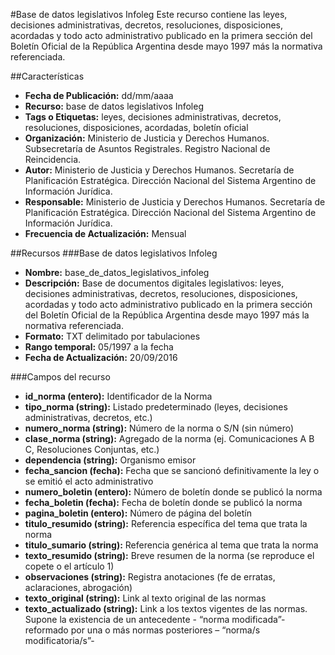 #Base de datos legislativos Infoleg
Este recurso contiene las leyes, decisiones administrativas, decretos, resoluciones, disposiciones, acordadas y todo acto administrativo publicado en la primera sección del Boletín Oficial de la República Argentina desde mayo 1997 más la normativa referenciada.

##Características
- **Fecha de Publicación:** dd/mm/aaaa
- **Recurso:** base de datos legislativos Infoleg
- **Tags o Etiquetas:** leyes, decisiones administrativas, decretos, resoluciones, disposiciones, acordadas, boletín oficial
- **Organización:** Ministerio de Justicia y Derechos Humanos. Subsecretaría de Asuntos Registrales. Registro Nacional de Reincidencia.
- **Autor:** Ministerio de Justicia y Derechos Humanos. Secretaría de Planificación Estratégica. Dirección Nacional del Sistema Argentino de Información Jurídica.
- **Responsable:** Ministerio de Justicia y Derechos Humanos. Secretaría de Planificación Estratégica. Dirección Nacional del Sistema Argentino de Información Jurídica.
- **Frecuencia de Actualización:** Mensual

##Recursos
###Base de datos legislativos Infoleg
- **Nombre:** base_de_datos_legislativos_infoleg
- **Descripción:** Base de documentos digitales legislativos: leyes, decisiones administrativas, decretos, resoluciones, disposiciones, acordadas y todo acto administrativo publicado en la primera sección del Boletín Oficial de la República Argentina desde mayo 1997 más la normativa referenciada.
- **Formato:** TXT delimitado por tabulaciones
- **Rango temporal:** 05/1997 a la fecha
- **Fecha de Actualización:** 20/09/2016

###Campos del recurso
-	**id_norma (entero):** Identificador de la Norma
-	**tipo_norma (string):** Listado predeterminado (leyes, decisiones administrativas, decretos, etc.)
-	**numero_norma (string):** Número de la norma o S/N (sin número)
-	**clase_norma (string):** Agregado de la norma (ej. Comunicaciones A B C, Resoluciones Conjuntas, etc.)
-	**dependencia (string):** Organismo emisor
-	**fecha_sancion (fecha):** Fecha que se sancionó definitivamente la ley o se emitió el acto administrativo
-	**numero_boletin (entero):** Número de boletín donde se publicó la norma
-	**fecha_boletin (fecha):** Fecha de boletín donde se publicó la norma
-	**pagina_boletin (entero):** Número de página del boletín
-	**titulo_resumido (string):** Referencia específica del tema que trata la norma 
-	**titulo_sumario (string):** Referencia genérica al tema que trata la norma 
-	**texto_resumido (string):** Breve resumen de la norma (se reproduce el copete o el artículo 1)
-	**observaciones (string):** Registra anotaciones (fe de erratas, aclaraciones, abrogación)
-	**texto_original (string):** Link al texto original de las normas
-	**texto_actualizado (string):** Link a los textos vigentes de las normas. Supone la existencia de un antecedente - “norma modificada”-  reformado por  una o más normas posteriores – “norma/s modificatoria/s”-
